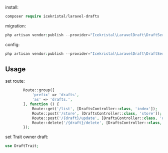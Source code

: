 install:

```php
composer require icekristal/laravel-drafts
```

migration:

```php
php artisan vendor:publish --provider="Icekristal\LaravelDraft\DraftServiceProvider" --tag="migrations"
```

config:

```php
php artisan vendor:publish --provider="Icekristal\LaravelDraft\DraftServiceProvider" --tag="config"
```

## Usage

set route:

```php
        Route::group([
            'prefix' => 'drafts',
            'as' => 'drafts.',
        ], function () {
            Route::get('/list', [DraftsController::class, 'index']);
            Route::post('/store', [DraftsController::class, 'store']);
            Route::post('/{draft}/update', [DraftsController::class, 'update']);
            Route::delete('/{draft}/delete', [DraftsController::class, 'delete']);
        });
```

set Trait owner draft:

```php
use DraftTrait;
```    

